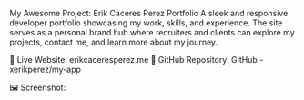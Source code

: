 My Awesome Project: Erik Caceres Perez Portfolio
A sleek and responsive developer portfolio showcasing my work, skills, and experience. The site serves as a personal brand hub where recruiters and clients can explore my projects, contact me, and learn more about my journey.

🔗 Live Website: erikcaceresperez.me
📂 GitHub Repository: GitHub - xerikperez/my-app

🖼️ Screenshot:
